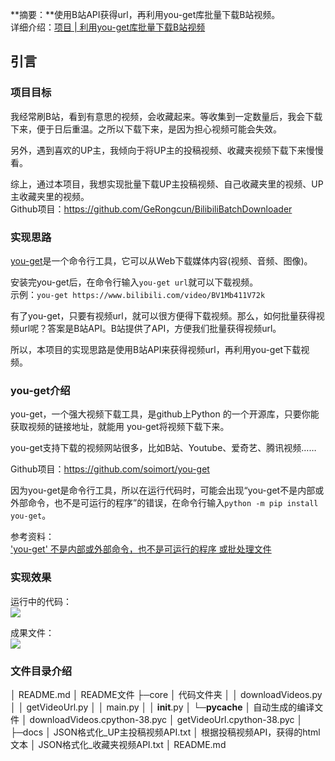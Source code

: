 **摘要：**使用B站API获得url，再利用you-get库批量下载B站视频。  
详细介绍：[项目 | 利用you-get库批量下载B站视频](https://www.gerongcun.xyz/blog/2021/dcdbab01/)

## 引言

### 项目目标

我经常刷B站，看到有意思的视频，会收藏起来。等收集到一定数量后，我会下载下来，便于日后重温。之所以下载下来，是因为担心视频可能会失效。

另外，遇到喜欢的UP主，我倾向于将UP主的投稿视频、收藏夹视频下载下来慢慢看。

综上，通过本项目，我想实现批量下载UP主投稿视频、自己收藏夹里的视频、UP主收藏夹里的视频。  
Github项目：<https://github.com/GeRongcun/BilibiliBatchDownloader>

### 实现思路

[you-get](https://github.com/soimort/you-get)是一个命令行工具，它可以从Web下载媒体内容(视频、音频、图像)。

安装完you-get后，在命令行输入`you-get url`就可以下载视频。  
示例：`you-get https://www.bilibili.com/video/BV1Mb411V72k`

有了you-get，只要有视频url，就可以很方便得下载视频。那么，如何批量获得视频url呢？答案是B站API。B站提供了API，方便我们批量获得视频url。

所以，本项目的实现思路是使用B站API来获得视频url，再利用you-get下载视频。

### you-get介绍
you-get，一个强大视频下载工具，是github上Python 的一个开源库，只要你能获取视频的链接地址，就能用 you-get将视频下载下来。

you-get支持下载的视频网站很多，比如B站、Youtube、爱奇艺、腾讯视频……

Github项目：<https://github.com/soimort/you-get>

因为you-get是命令行工具，所以在运行代码时，可能会出现“you-get不是内部或外部命令，也不是可运行的程序”的错误，在命令行输入`python -m pip install you-get`。

参考资料：  
['you-get' 不是内部或外部命令，也不是可运行的程序 或批处理文件](https://ask.csdn.net/questions/6076639)

### 实现效果

运行中的代码：  
![](项目-利用you-get库批量下载B站视频/运行代码.png)

成果文件：  
![](项目-利用you-get库批量下载B站视频/成果文件.png)

### 文件目录介绍

│  README.md
│  README文件
├─core
│   代码文件夹
│  │  downloadVideos.py
│  │  getVideoUrl.py
│  │  main.py
│  │  __init__.py
│  └─__pycache__
│    自动生成的编译文件
│          downloadVideos.cpython-38.pyc
│          getVideoUrl.cpython-38.pyc
│          
├─docs
│      JSON格式化_UP主投稿视频API.txt
│        根据投稿视频API，获得的html文本
│      JSON格式化_收藏夹视频API.txt
│      README.md

